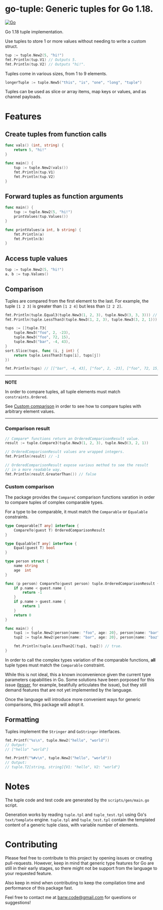 # go-tuple: Generic tuples for Go 1.18.

[![Go](https://github.com/barweiss/go-tuple/actions/workflows/go.yml/badge.svg)](https://github.com/barweiss/go-tuple/actions/workflows/go.yml)

Go 1.18 tuple implementation.

Use tuples to store 1 or more values without needing to write a custom struct.

```go
tup := tuple.New2(5, "hi!")
fmt.Println(tup.V1) // Outputs 5.
fmt.Println(tup.V2) // Outputs "hi!".
```

Tuples come in various sizes, from 1 to 9 elements.

```go
longerTuple := tuple.New5("this", "is", "one", "long", "tuple")
```

Tuples can be used as slice or array items, map keys or values, and as channel payloads.

# Features

## Create tuples from function calls

```go
func vals() (int, string) {
    return 5, "hi!"
}

func main() {
    tup := tuple.New2(vals())
    fmt.Println(tup.V1)
    fmt.Println(tup.V2)
}
```

## Forward tuples as function arguments

```go
func main() {
    tup := tuple.New2(5, "hi!")
    printValues(tup.Values())
}

func printValues(a int, b string) {
    fmt.Println(a)
    fmt.Println(b)
}
```

## Access tuple values

```go
tup := tuple.New2(5, "hi!")
a, b := tup.Values()
```

## Comparison

Tuples are compared from the first element to the last.
For example, the tuple `[1 2 3]` is greater than `[1 2 4]` but less than `[2 2 2]`.

```go
fmt.Println(tuple.Equal3(tuple.New3(1, 2, 3), tuple.New3(3, 3, 3))) // false.
fmt.Println(tuple.LessThan3(tuple.New3(1, 2, 3), tuple.New3(3, 2, 1))) // true.

tups := []tuple.T3{
    tuple.New3("foo", 2, -23),
    tuple.New3("foo", 72, 15),
    tuple.New3("bar", -4, 43),
}
sort.Slice(tups, func (i, j int) {
    return tuple.LessThan3(tups[i], tups[j])
})

fmt.Println(tups) // [["bar", -4, 43], ["foo", 2, -23], ["foo", 72, 15]].
```

---
**NOTE**

In order to compare tuples, all tuple elements must match `constraints.Ordered`.

See [Custom comparison](#custom-comparison) in order to see how to compare tuples
with arbitrary element values.

---

### Comparison result

```go
// Compare* functions return an OrderedComparisonResult value.
result := tuple.Compare3(tuple.New3(1, 2, 3), tuple.New3(3, 2, 1))

// OrderedComparisonResult values are wrapped integers.
fmt.Println(result) // -1

// OrderedComparisonResult expose various method to see the result
// in a more readable way.
fmt.Println(result.GreaterThan()) // false
```

### Custom comparison

The package provides the `CompareC` comparison functions varation in order to compare tuples of complex
comparable types.

For a type to be comparable, it must match the `Comparable` or `Equalable` constraints.

```go
type Comparable[T any] interface {
	CompareTo(guest T) OrderedComparisonResult
}

type Equalable[T any] interface {
	Equal(guest T) bool
}
```

```go
type person struct {
	name string
	age  int
}

func (p person) CompareTo(guest person) tuple.OrderedComparisonResult {
	if p.name < guest.name {
		return -1
	}
	if p.name > guest.name {
		return 1
	}
	return 0
}

func main() {
	tup1 := tuple.New2(person{name: "foo", age: 20}, person{name: "bar", age: 24})
	tup2 := tuple.New2(person{name: "bar", age: 20}, person{name: "baz", age: 24})

	fmt.Println(tuple.LessThan2C(tup1, tup2)) // true.
}
```

In order to call the complex types variation of the comparable functions, __all__ tuple types must match the `Comparable` constraint.

While this is not ideal, this a known inconvenience given the current type parameters capabilities in Go.
Some solutions have been porposed for this issue ([lesser](https://github.com/lelysses/lesser), for example, beatifully articulates the issue),
but they still demand features that are not yet implemented by the language.

Once the language will introduce more convenient ways for generic comparisons, this package will adopt it.

## Formatting

Tuples implement the `Stringer` and `GoStringer` interfaces.

```go
fmt.Printf("%s\n", tuple.New2("hello", "world"))
// Output:
// ["hello" "world"]

fmt.Printf("%#v\n", tuple.New2("hello", "world"))
// Output:
// tuple.T2[string, string]{V1: "hello", V2: "world"}
```

# Notes

The tuple code and test code are generated by the `scripts/gen/main.go` script.

Generation works by reading `tuple.tpl` and `tuple_test.tpl` using Go's `text/template` engine.
`tuple.tpl` and `tuple_test.tpl` contain the templated content of a generic tuple class, with variable number of elements.

# Contributing

Please feel free to contribute to this project by opening issues or creating pull-requests.
However, keep in mind that generic type features for Go are still in their early stages, so there might
not be support from the language to your requested feature.

Also keep in mind when contributing to keep the compilation time and performance of this package fast.

Feel free to contact me at [barw.code@gmail.com](mailto:barw.code@gmail.com) for questions or suggestions!
